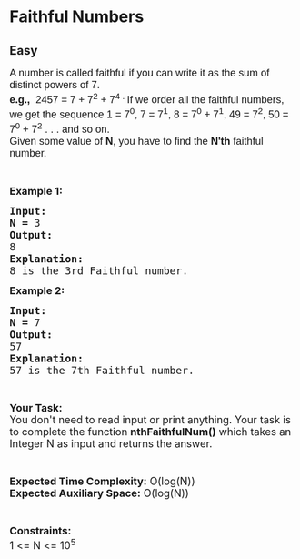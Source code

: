 # Faithful Numbers
## Easy
<div class="problems_problem_content__Xm_eO"><p><span style="font-size:18px"><span style="font-family:arial,helvetica,sans-serif">A number is called faithful if you can write it as the sum of distinct powers of 7.&nbsp;</span><br>
<span style="font-family:arial,helvetica,sans-serif"><strong>e.g.,&nbsp;</strong> 2457 = 7 + 7<sup>2</sup> + 7<sup>4 .&nbsp;</sup></span><span style="font-family:arial,helvetica,sans-serif">If we order all the faithful numbers, we get the sequence 1 = 7<sup>0</sup>, 7 = 7<sup>1</sup>, 8 = 7<sup>0</sup> + 7<sup>1</sup>, 49 = 7<sup>2</sup>, 50 = 7<sup>0</sup> + 7<sup>2</sup> . . . and so on.</span><br>
<span style="font-family:arial,helvetica,sans-serif">Given some value of <strong>N</strong>, you have to find the <strong>N'th</strong> faithful number.</span></span></p>

<p>&nbsp;</p>

<p><span style="font-size:18px"><strong>Example 1:</strong></span></p>

<pre><span style="font-size:18px"><strong>Input:
N =</strong> 3</span>
<span style="font-size:18px"><strong>Output:</strong></span>
<span style="font-size:18px">8</span>
<span style="font-size:18px"><strong>Explanation:</strong></span>
<span style="font-size:18px">8 is the 3rd Faithful number.</span>
</pre>

<p><span style="font-size:18px"><strong>Example 2:</strong></span></p>

<pre><span style="font-size:18px"><strong>Input:
N =</strong> 7</span>
<span style="font-size:18px"><strong>Output:</strong></span>
<span style="font-size:18px">57</span>
<span style="font-size:18px"><strong>Explanation:</strong></span>
<span style="font-size:18px">57 is the 7th Faithful number.</span></pre>

<p>&nbsp;</p>

<p><span style="font-size:18px"><strong>Your Task:</strong><br>
You don't need to read input or print anything. Your task is to complete the function <strong>nthFaithfulNum()</strong> which takes an Integer N as input and returns the answer.</span></p>

<p>&nbsp;</p>

<p><span style="font-size:18px"><strong>Expected Time Complexity:</strong> O(log(N))<br>
<strong>Expected Auxiliary Space:</strong> O(log(N))</span></p>

<p>&nbsp;</p>

<p><span style="font-size:18px"><strong>Constraints:</strong></span><br>
<span style="font-size:18px">1 &lt;= N &lt;= 10<sup>5</sup></span></p>
</div>